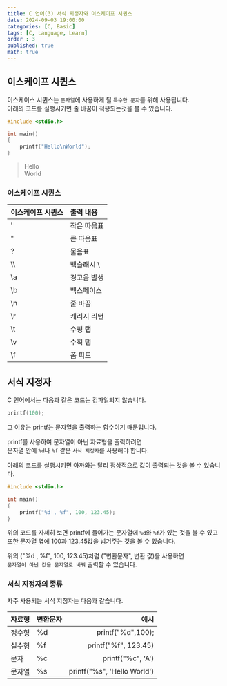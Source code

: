 ```yaml
---
title: C 언어(3) 서식 지정자와 이스케이프 시퀸스
date: 2024-09-03 19:00:00
categories: [C, Basic]
tags: [C, Language, Learn]
order : 3
published: true
math: true
---
```


## 이스케이프 시퀸스

이스케이스 시퀸스는 `문자열`에 사용하게 될 `특수한 문자`를 위해 사용됩니다.  
아래의 코드를 실행시키면 줄 바꿈이 적용되는것을 볼 수 있습니다.
```c
#include <stdio.h>

int main()
{
    printf("Hello\nWorld");
}
```

> Hello   
World

### 이스케이프 시퀸스

| 이스케이프 시퀀스	|출력 내용
| :--------------------------- | :--------------- | 
|\'|작은 따음표|
|\"|큰 따음표|
|\?|물음표|
|\\\\ |백슬래시 \ |
|\a |경고음 발생|
|\b |백스페이스|
|\n |줄 바꿈|
|\r |캐리지 리턴|
|\t |수평 탭|
|\v |수직 탭|
|\f |폼 피드|


## 서식 지정자

C 언어에서는 다음과 같은 코드는 컴파일되지 않습니다.

```c
printf(100);
```

그 이유는 printf는 문자열을 출력하는 함수이기 때문입니다.

printf를 사용하여 문자열이 아닌 자료형을 출력하려면  
문자열 안에 `%d`나 `%f` 같은 `서식 지정자`를 사용해야 합니다.

아래의 코드를 실행시키면 아까와는 달리 정상적으로 값이 출력되는 것을 볼 수 있습니다.

```c
#include <stdio.h>

int main()
{
    printf("%d , %f", 100, 123.45);
}
```

위의 코드를 자세히 보면 printf에 들어가는 문자열에 `%d`와 `%f`가 있는 것을 볼 수 있고  
또한 문자열 옆에 100과 123.45값을 넘겨주는 것을 볼 수 있습니다.

위의 ("%d , %f", 100, 123.45)처럼  ("변환문자", 변환 값)을 사용하면   
`문자열이 아닌 값을 문자열로 바꿔` 출력할 수 있습니다.

### 서식 지정자의 종류

자주 사용되는 서식 지정자는 다음과 같습니다.

| 자료형|변환문자|예시|
| :--------------------------- | :--------------- | ------: |
| 정수형|%d|printf("%d",100);|
| 실수형|%f|printf("%f", 123.45)|
| 문자   |%c|printf("%c", 'A')|
| 문자열|%s|printf("%s", 'Hello World')|
